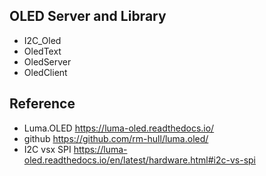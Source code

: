 OLED Server and Library
----

* I2C_Oled
* OledText
* OledServer
* OledClient

Reference
----
* Luma.OLED
https://luma-oled.readthedocs.io/
* github
https://github.com/rm-hull/luma.oled/
* I2C vsx SPI
https://luma-oled.readthedocs.io/en/latest/hardware.html#i2c-vs-spi
